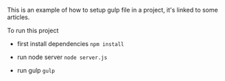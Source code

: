 This is an example of how to setup gulp file in a project, it's linked to some articles.

To run this project 

- first install dependencies 
`npm install`

- run node server
`node server.js`

- run gulp 
`gulp`
